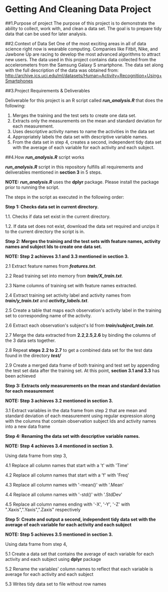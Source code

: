 # Getting And Cleaning Data Project

##1.Purpose of project
The purpose of this project is to demonstrate the ability to collect, work with, and clean a data set. The goal is to prepare tidy data that can be used for later analysis. 

##2.Context of Data Set
One of the most exciting areas in all of data science right now is wearable computing. Companies like Fitbit, Nike, and Jawbone Up are racing to develop the most advanced algorithms to attract new users. The data used in this project contains data collected from the accelerometers from the Samsung Galaxy S smartphone. The data set along with the full description of the data was obtained from:
http://archive.ics.uci.edu/ml/datasets/Human+Activity+Recognition+Using+Smartphones

##3.Project Requirements & Deliverables

Deliverable for this project is an R script called **_run_analysis.R_** that does the following:

1. Merges the training and the test sets to create one data set.
2. Extracts only the measurements on the mean and standard deviation for each measurement.
3. Uses descriptive activity names to name the activities in the data set
4. Appropriately labels the data set with descriptive variable names.
5. From the data set in step 4, creates a second, independent tidy data set with the average of each variable for each activity and each subject.

##4.How **_run_analysis.R_** script works

**_run_analysis.R_** script in this repository fulfills all requirements and deliverables mentioned in **section 3** in 5 steps.

**NOTE:** **_run_analysis.R_** uses the **dplyr** package. Please install the package prior to running the script.

The steps in the script as executed in the following order:

**Step 1: Checks data set in current directory.**

1.1. Checks if data set exist in the current directory.

1.2. If data set does not exist, download the data set required and unzips it to the current directory the script is in.

**Step 2:  Merges the training and the test sets with feature names, activity names and subject Ids to create one data set.**

**NOTE: Step 2 achieves 3.1 and 3.3 mentioned in section 3.**

2.1 Extract feature names from **_features.txt_**.

2.2 Read training set into memory from  **_train/X_train.txt_**.

2.3 Name columns of training set with feature names extracted.

2.4 Extract training set activity label and activity names from **_train/y_train.txt_** and **_activity_labels.txt_**.

2.5 Create a table that maps each observation's activity label in the training set to corresponding name of the activity.

2.6 Extract each observation's subject's Id from **_train/subject_train.txt_**.

2.7 Merge the data extracted from **2.2**,**2.5**,**2.6** by binding the columns of the 3 data sets together.

2.8 Repeat **steps 2.2 to 2.7** to get a combined data set for the test data found in the directory **_test/_**

2.9 Create a merged data frame of both training and test set by appending the test set data after the training set. At this point, **section 3.1 and 3.3** has been achieved

**Step 3: Extracts only measurements on the mean and standard deviation for each measurement**

**NOTE: Step 3 achieves 3.2 mentioned in section 3.**

3.1 Extract variables in the data frame from step 2 that are mean and standard deviation of each measurement using regular expression along with the columns that contain observation subject Ids and activity names into a new data frame

**Step 4: Renaming the data set with descriptive variable names.**

**NOTE: Step 4 achieves 3.4 mentioned in section 3.**

Using data frame from step 3,

4.1 Replace all column names that start with a 't' with 'Time'

4.2 Replace all column names that start with a 'f' with 'Freq'

4.3 Replace all column names with '-mean()' with '.Mean'

4.4 Replace all column names with '-std()' with '.StdDev'

4.5 Replace all column names ending with '-X', '-Y', '-Z' with ".Xaxis",".Yaxis",".Zaxis" respectively


**Step 5: Create and output a second, independent tidy data set with the average of each variable for each activity and each subject**

**NOTE: Step 5 achieves 3.5 mentioned in section 3.**

Using data frame from step 4,

5.1 Create a data set that contains the average of each variable for each activity and each subject using **dplyr** package

5.2 Rename the variables' column names to reflect that each variable is average for each activity and each subject

5.3 Writes tidy data set to file without row names



